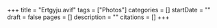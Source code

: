 +++
title = "Ertgyju.avif"
tags = ["Photos"]
categories = []
startDate = ""
draft = false
pages = []
description = ""
citations = []
+++
